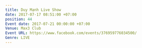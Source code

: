 ```yaml
---
title: Duy Mạnh Live Show
date: 2017-07-17 08:51:00 +07:00
position: 44
Event date: 2017-07-21 00:00:00 +07:00
Venue: Max3 Club
Event URL: https://www.facebook.com/events/376959776034500/
Genre: LIVE
---
```


